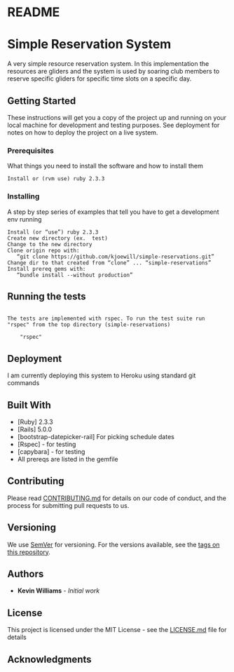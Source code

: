 # README

# Simple Reservation System

A very simple resource reservation system.  In this implementation the resources are gliders and the system is used by soaring club members to reserve specific gliders for specific time slots on a specific day.

## Getting Started

These instructions will get you a copy of the project up and running on your local machine for development and testing purposes. See deployment for notes on how to deploy the project on a live system.

### Prerequisites

What things you need to install the software and how to install them

```
Install or (rvm use) ruby 2.3.3
```

### Installing

A step by step series of examples that tell you have to get a development env running

```
Install (or “use”) ruby 2.3.3
Create new directory (ex.  test)
Change to the new directory
Clone origin repo with: 
   “git clone https://github.com/kjoewill/simple-reservations.git”
Change dir to that created from “clone” ... “simple-reservations”
Install prereq gems with:
   “bundle install --without production”

```

## Running the tests


```

The tests are implemented with rspec. To run the test suite run "rspec" from the top directory (simple-reservations)

    "rspec"

```

## Deployment

I am currently deploying this system to Heroku using standard git commands

## Built With

* [Ruby] 2.3.3
* [Rails] 5.0.0
* [bootstrap-datepicker-rail] For picking schedule dates
* [Rspec] - for testing
* [capybara] - for testing
* All prereqs are listed in the gemfile

## Contributing

Please read [CONTRIBUTING.md](https://gist.github.com/PurpleBooth/b24679402957c63ec426) for details on our code of conduct, and the process for submitting pull requests to us.

## Versioning

We use [SemVer](http://semver.org/) for versioning. For the versions available, see the [tags on this repository](https://github.com/your/project/tags). 

## Authors

* **Kevin Williams** - *Initial work* 


## License

This project is licensed under the MIT License - see the [LICENSE.md](LICENSE.md) file for details

## Acknowledgments
